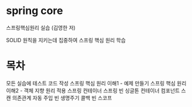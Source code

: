 # spring core
스프링핵심원리 실습 (김영한 저)

SOLID 원칙을 지키는데 집중하여 스프링 핵심 원리 학습

# 목차
모든 실습에 테스트 코드 작성
스프링 핵심 원리 이해1 - 예제 만들기
스프링 핵심 원리 이해2 - 객체 지향 원리 적용
스프링 컨테이너
스프링 빈
싱글톤 컨테이너
컴포넌트 스캔
의존관계 자동 주입
빈 생명주기 콜백
빈 스코프
